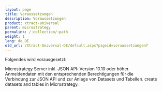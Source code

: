 ```yaml
---
layout: page
title: Voraussetzungen
description: Voraussetzungen
product: xtract-universal
parent: microstrategy
permalink: /:collection/:path
weight: 1
lang: de_DE
old_url: /Xtract-Universal-DE/default.aspx?pageid=voraussetzungen7
---
```


Folgendes wird vorausgesetzt: 

Microstrategy Server inkl. JSON API: Version 10.10 oder höher. <br>
Anmeldendaten mit den entsprechenden Berechtigungen für die Verbindung zur JSON API und zur Anlage von Datasets und Tabellen. create datasets and tables in Microstrategy.